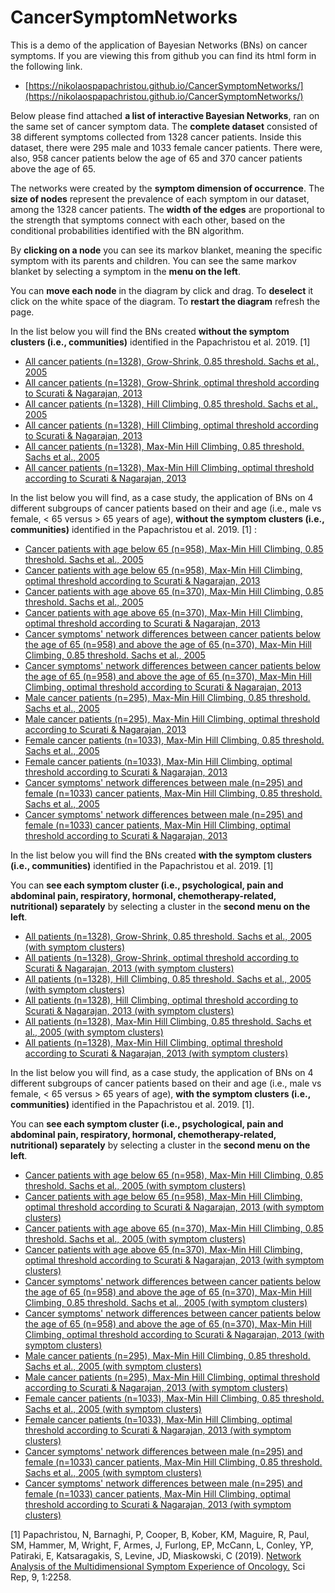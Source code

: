 # CancerSymptomNetworks

This is a demo of the application of Bayesian Networks (BNs) on cancer symptoms. If you are viewing this from github you can find its html form in the following link.
* [https://nikolaospapachristou.github.io/CancerSymptomNetworks/](https://nikolaospapachristou.github.io/CancerSymptomNetworks/)

Below please find attached **a list of interactive Bayesian Networks**, ran on the same set of cancer symptom data. The **complete dataset** consisted of 38 different symptoms collected from 1328 cancer patients. Inside this dataset, there were 295 male and 1033 female cancer patients. There were, also, 958 cancer patients below the age of 65 and 370 cancer patients above the age of 65.  

The networks were created by the **symptom dimension of occurrence**. The **size of nodes** represent the prevalence of each symptom in our dataset, among the 1328 cancer patients. The **width of the edges** are proportional to the strength that symptoms connect with each other, based on the conditional probabilities identified with the BN algorithm.

By **clicking on a node** you can see its markov blanket, meaning the specific symptom with its parents and children. You can see the same markov blanket by selecting a symptom in the **menu on the left**.

You can **move each node** in the diagram by click and drag. To **deselect** it click on the white space of the diagram. To **restart the diagram** refresh the page.

In the list below you will find the BNs created **without the symptom clusters (i.e., communities)** identified in the Papachristou et al. 2019. [1] 
* [All cancer patients (n=1328), Grow-Shrink, 0.85 threshold. Sachs et al., 2005](https://nikolaospapachristou.github.io/CancerSymptomNetworks/GSmod1.html)
* [All cancer patients (n=1328), Grow-Shrink, optimal threshold according to Scurati & Nagarajan, 2013](https://nikolaospapachristou.github.io/CancerSymptomNetworks/GSmod2.html)
* [All cancer patients (n=1328), Hill Climbing, 0.85 threshold. Sachs et al., 2005](https://nikolaospapachristou.github.io/CancerSymptomNetworks/HCmod1.html)
* [All cancer patients (n=1328), Hill Climbing, optimal threshold according to Scurati & Nagarajan, 2013](https://nikolaospapachristou.github.io/CancerSymptomNetworks/HCmod2.html)
* [All cancer patients (n=1328), Max-Min Hill Climbing, 0.85 threshold. Sachs et al., 2005](https://nikolaospapachristou.github.io/CancerSymptomNetworks/MMHCmod1.html)
* [All cancer patients (n=1328), Max-Min Hill Climbing, optimal threshold according to Scurati & Nagarajan, 2013](https://nikolaospapachristou.github.io/CancerSymptomNetworks/MMHCmod2.html)

In the list below you will find, as a case study, the application of BNs on 4 different subgroups of cancer patients based on their and age (i.e., male vs female, < 65 versus > 65 years of age), **without the symptom clusters (i.e., communities)** identified in the Papachristou et al. 2019. [1]  :
* [Cancer patients with age below 65 (n=958), Max-Min Hill Climbing, 0.85 threshold. Sachs et al., 2005](https://nikolaospapachristou.github.io/CancerSymptomNetworks/Agebelow65MMHCmod1.html)
* [Cancer patients with age below 65 (n=958), Max-Min Hill Climbing, optimal threshold according to Scurati & Nagarajan, 2013](https://nikolaospapachristou.github.io/CancerSymptomNetworks/Agebelow65MMHCmod2.html)
* [Cancer patients with age above 65 (n=370), Max-Min Hill Climbing, 0.85 threshold. Sachs et al., 2005](https://nikolaospapachristou.github.io/CancerSymptomNetworks/Ageabove65MMHCmod1.html)
* [Cancer patients with age above 65 (n=370), Max-Min Hill Climbing, optimal threshold according to Scurati & Nagarajan, 2013](https://nikolaospapachristou.github.io/CancerSymptomNetworks/Ageabove65MMHCmod2.html)
* [Cancer symptoms' network differences between cancer patients below the age of 65 (n=958) and above the age of 65 (n=370), Max-Min Hill Climbing, 0.85 threshold. Sachs et al., 2005](https://nikolaospapachristou.github.io/CancerSymptomNetworks/Agemod1.html)
* [Cancer symptoms' network differences between cancer patients below the age of 65 (n=958) and above the age of 65 (n=370), Max-Min Hill Climbing, optimal threshold according to Scurati & Nagarajan, 2013](https://nikolaospapachristou.github.io/CancerSymptomNetworks/Agemod2.html)
* [Male cancer patients (n=295), Max-Min Hill Climbing, 0.85 threshold. Sachs et al., 2005](https://nikolaospapachristou.github.io/CancerSymptomNetworks/MenMMHCmod1.html)
* [Male cancer patients (n=295), Max-Min Hill Climbing, optimal threshold according to Scurati & Nagarajan, 2013](https://nikolaospapachristou.github.io/CancerSymptomNetworks/MenMMHCmod2.html)
* [Female cancer patients (n=1033), Max-Min Hill Climbing, 0.85 threshold. Sachs et al., 2005](https://nikolaospapachristou.github.io/CancerSymptomNetworks/WomenMMHCmod1.html)
* [Female cancer patients (n=1033), Max-Min Hill Climbing, optimal threshold according to Scurati & Nagarajan, 2013](https://nikolaospapachristou.github.io/CancerSymptomNetworks/WomenMMHCmod2.html)
* [Cancer symptoms' network differences between male (n=295) and female (n=1033) cancer patients, Max-Min Hill Climbing, 0.85 threshold. Sachs et al., 2005](https://nikolaospapachristou.github.io/CancerSymptomNetworks/MenWomenmod1.html)
* [Cancer symptoms' network differences between male (n=295) and female (n=1033) cancer patients, Max-Min Hill Climbing, optimal threshold according to Scurati & Nagarajan, 2013](https://nikolaospapachristou.github.io/CancerSymptomNetworks/MenWomenmod2.html)

In the list below you will find the BNs created **with the symptom clusters (i.e., communities)** identified in the Papachristou et al. 2019. [1] 

You can **see each symptom cluster (i.e., psychological, pain and abdominal pain, respiratory, hormonal, chemotherapy-related, nutritional) separately** by selecting a cluster in the **second menu on the left**.
* [All patients (n=1328), Grow-Shrink, 0.85 threshold. Sachs et al., 2005 (with symptom clusters)](https://nikolaospapachristou.github.io/CancerSymptomNetworks/GSmod1group.html)
* [All patients (n=1328), Grow-Shrink, optimal threshold according to Scurati & Nagarajan, 2013 (with symptom clusters)](https://nikolaospapachristou.github.io/CancerSymptomNetworks/GSmod2group.html)
* [All patients (n=1328), Hill Climbing, 0.85 threshold. Sachs et al., 2005 (with symptom clusters)](https://nikolaospapachristou.github.io/CancerSymptomNetworks/HCmod1group.html)
* [All patients (n=1328), Hill Climbing, optimal threshold according to Scurati & Nagarajan, 2013 (with symptom clusters)](https://nikolaospapachristou.github.io/CancerSymptomNetworks/HCmod2group.html)
* [All patients (n=1328), Max-Min Hill Climbing, 0.85 threshold. Sachs et al., 2005 (with symptom clusters)](https://nikolaospapachristou.github.io/CancerSymptomNetworks/MMHCmod1group.html)
* [All patients (n=1328), Max-Min Hill Climbing, optimal threshold according to Scurati & Nagarajan, 2013 (with symptom clusters)](https://nikolaospapachristou.github.io/CancerSymptomNetworks/MMHCmod2group.html)

In the list below you will find, as a case study, the application of BNs on 4 different subgroups of cancer patients based on their and age (i.e., male vs female, < 65 versus > 65 years of age), **with the symptom clusters (i.e., communities)** identified in the Papachristou et al. 2019. [1].

You can **see each symptom cluster (i.e., psychological, pain and abdominal pain, respiratory, hormonal, chemotherapy-related, nutritional) separately** by selecting a cluster in the **second menu on the left**.

* [Cancer patients with age below 65 (n=958), Max-Min Hill Climbing, 0.85 threshold. Sachs et al., 2005 (with symptom clusters)]()
* [Cancer patients with age below 65 (n=958), Max-Min Hill Climbing, optimal threshold according to Scurati & Nagarajan, 2013 (with symptom clusters)]()
* [Cancer patients with age above 65 (n=370), Max-Min Hill Climbing, 0.85 threshold. Sachs et al., 2005 (with symptom clusters)]()
* [Cancer patients with age above 65 (n=370), Max-Min Hill Climbing, optimal threshold according to Scurati & Nagarajan, 2013 (with symptom clusters)]()
* [Cancer symptoms' network differences between cancer patients below the age of 65 (n=958) and above the age of 65 (n=370), Max-Min Hill Climbing, 0.85 threshold. Sachs et al., 2005 (with symptom clusters)]()
* [Cancer symptoms' network differences between cancer patients below the age of 65 (n=958) and above the age of 65 (n=370), Max-Min Hill Climbing, optimal threshold according to Scurati & Nagarajan, 2013 (with symptom clusters)]()
* [Male cancer patients (n=295), Max-Min Hill Climbing, 0.85 threshold. Sachs et al., 2005 (with symptom clusters)]()
* [Male cancer patients (n=295), Max-Min Hill Climbing, optimal threshold according to Scurati & Nagarajan, 2013 (with symptom clusters)]()
* [Female cancer patients (n=1033), Max-Min Hill Climbing, 0.85 threshold. Sachs et al., 2005 (with symptom clusters)]()
* [Female cancer patients (n=1033), Max-Min Hill Climbing, optimal threshold according to Scurati & Nagarajan, 2013 (with symptom clusters)]()
* [Cancer symptoms' network differences between male (n=295) and female (n=1033) cancer patients, Max-Min Hill Climbing, 0.85 threshold. Sachs et al., 2005 (with symptom clusters)]()
* [Cancer symptoms' network differences between male (n=295) and female (n=1033) cancer patients, Max-Min Hill Climbing, optimal threshold according to Scurati & Nagarajan, 2013 (with symptom clusters)]()


[1] Papachristou, N, Barnaghi, P, Cooper, B, Kober, KM, Maguire, R, Paul, SM, Hammer, M, Wright, F, Armes, J, Furlong, EP, McCann, L, Conley, YP, Patiraki, E, Katsaragakis, S, Levine, JD, Miaskowski, C (2019). [Network Analysis of the Multidimensional Symptom Experience of Oncology.](https://www.nature.com/articles/s41598-018-36973-1) Sci Rep, 9, 1:2258.
